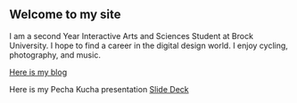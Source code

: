 ## Welcome to my site 

I am a second Year Interactive Arts and Sciences Student at Brock University. I hope to find a career in the digital design world. I enjoy cycling, photography, and music. 






[Here is my blog](blog.md)

Here is my Pecha Kucha presentation 
[Slide Deck](reveal/index.html) 
